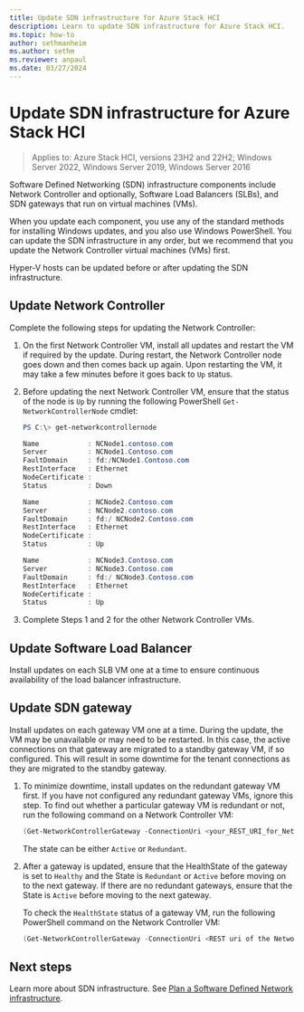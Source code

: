 ```yaml
---
title: Update SDN infrastructure for Azure Stack HCI
description: Learn to update SDN infrastructure for Azure Stack HCI.
ms.topic: how-to
author: sethmanheim
ms.author: sethm
ms.reviewer: anpaul
ms.date: 03/27/2024
---
```


# Update SDN infrastructure for Azure Stack HCI

> Applies to: Azure Stack HCI, versions 23H2 and 22H2; Windows Server 2022, Windows Server 2019, Windows Server 2016

Software Defined Networking (SDN) infrastructure components include Network Controller and optionally, Software Load Balancers (SLBs), and SDN gateways that run on virtual machines (VMs).

When you update each component, you use any of the standard methods for installing Windows updates, and you also use Windows PowerShell. You can update the SDN infrastructure in any order, but we recommend that you update the Network Controller virtual machines (VMs) first.

Hyper-V hosts can be updated before or after updating the SDN infrastructure.

## Update Network Controller

Complete the following steps for updating the Network Controller:

1. On the first Network Controller VM, install all updates and restart the VM if required by the update. During restart, the Network Controller node goes down and then comes back up again. Upon restarting the VM, it may take a few minutes before it goes back to `Up` status.

1. Before updating the next Network Controller VM, ensure that the status of the node is `Up` by running the following PowerShell `Get-NetworkControllerNode` cmdlet:

    ~~~powershell
    PS C:\> get-networkcontrollernode

    Name            : NCNode1.contoso.com 
    Server          : NCNode1.Contoso.com 
    FaultDomain     : fd:/NCNode1.Contoso.com 
    RestInterface   : Ethernet 
    NodeCertificate : 
    Status          : Down 

    Name            : NCNode2.Contoso.com 
    Server          : NCNode2.contoso.com 
    FaultDomain     : fd:/ NCNode2.Contoso.com 
    RestInterface   : Ethernet 
    NodeCertificate : 
    Status          : Up 

    Name            : NCNode3.Contoso.com 
    Server          : NCNode3.Contoso.com 
    FaultDomain     : fd:/ NCNode3.Contoso.com 
    RestInterface   : Ethernet 
    NodeCertificate : 
    Status          : Up 
    ~~~

1. Complete Steps 1 and 2 for the other Network Controller VMs.

## Update Software Load Balancer

Install updates on each SLB VM one at a time to ensure continuous availability of the load balancer infrastructure.  

## Update SDN gateway

Install updates on each gateway VM one at a time. During the update, the VM may be unavailable or may need to be restarted. In this case, the active connections on that gateway are migrated to a standby gateway VM, if so configured. This will result in some downtime for the tenant connections as they are migrated to the standby gateway.

1. To minimize downtime, install updates on the redundant gateway VM first. If you have not configured any redundant gateway VMs, ignore this step. To find out whether a particular gateway VM is redundant or not, run the following command on a Network Controller VM:

    ~~~powershell
    (Get-NetworkControllerGateway -ConnectionUri <your_REST_URI_for_Network_Controller_deployment> -ResourceId <your_resource_ID_of_gateway>).Properties.State
    ~~~

    The state can be either `Active` or `Redundant`.

1. After a gateway is updated, ensure that the HealthState of the gateway is set to `Healthy` and the State is `Redundant` or `Active` before moving on to the next gateway. If there are no redundant gateways, ensure that the State is `Active` before moving to the next gateway.

    To check the `HealthState` status of a gateway VM, run the following PowerShell command on the Network Controller VM:  

    ~~~powershell
    (Get-NetworkControllerGateway -ConnectionUri <REST uri of the Network Controller deployment> -ResourceId <Resource ID of gateway>).Properties.HealthState
    ~~~

## Next steps

Learn more about SDN infrastructure. See [Plan a Software Defined Network infrastructure](../concepts/plan-software-defined-networking-infrastructure-23h2.md).